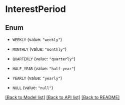 # InterestPeriod

## Enum


* `WEEKLY` (value: `"weekly"`)

* `MONTHLY` (value: `"monthly"`)

* `QUARTERLY` (value: `"quarterly"`)

* `HALF_YEAR` (value: `"half-year"`)

* `YEARLY` (value: `"yearly"`)

* `NULL` (value: `"null"`)


[[Back to Model list]](../README.md#documentation-for-models) [[Back to API list]](../README.md#documentation-for-api-endpoints) [[Back to README]](../README.md)


